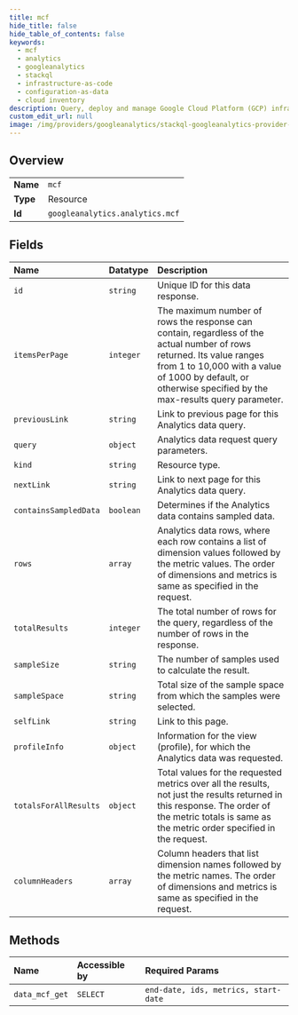 ```yaml
---
title: mcf
hide_title: false
hide_table_of_contents: false
keywords:
  - mcf
  - analytics
  - googleanalytics    
  - stackql
  - infrastructure-as-code
  - configuration-as-data
  - cloud inventory
description: Query, deploy and manage Google Cloud Platform (GCP) infrastructure and resources using SQL
custom_edit_url: null
image: /img/providers/googleanalytics/stackql-googleanalytics-provider-featured-image.png
---
```

  
    

## Overview
<table><tbody>
<tr><td><b>Name</b></td><td><code>mcf</code></td></tr>
<tr><td><b>Type</b></td><td>Resource</td></tr>
<tr><td><b>Id</b></td><td><code>googleanalytics.analytics.mcf</code></td></tr>
</tbody></table>

## Fields
| Name | Datatype | Description |
|:-----|:---------|:------------|
| `id` | `string` | Unique ID for this data response. |
| `itemsPerPage` | `integer` | The maximum number of rows the response can contain, regardless of the actual number of rows returned. Its value ranges from 1 to 10,000 with a value of 1000 by default, or otherwise specified by the max-results query parameter. |
| `previousLink` | `string` | Link to previous page for this Analytics data query. |
| `query` | `object` | Analytics data request query parameters. |
| `kind` | `string` | Resource type. |
| `nextLink` | `string` | Link to next page for this Analytics data query. |
| `containsSampledData` | `boolean` | Determines if the Analytics data contains sampled data. |
| `rows` | `array` | Analytics data rows, where each row contains a list of dimension values followed by the metric values. The order of dimensions and metrics is same as specified in the request. |
| `totalResults` | `integer` | The total number of rows for the query, regardless of the number of rows in the response. |
| `sampleSize` | `string` | The number of samples used to calculate the result. |
| `sampleSpace` | `string` | Total size of the sample space from which the samples were selected. |
| `selfLink` | `string` | Link to this page. |
| `profileInfo` | `object` | Information for the view (profile), for which the Analytics data was requested. |
| `totalsForAllResults` | `object` | Total values for the requested metrics over all the results, not just the results returned in this response. The order of the metric totals is same as the metric order specified in the request. |
| `columnHeaders` | `array` | Column headers that list dimension names followed by the metric names. The order of dimensions and metrics is same as specified in the request. |
## Methods
| Name | Accessible by | Required Params |
|:-----|:--------------|:----------------|
| `data_mcf_get` | `SELECT` | `end-date, ids, metrics, start-date` |
